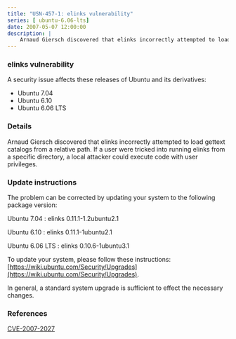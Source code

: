```yaml
---
title: "USN-457-1: elinks vulnerability"
series: [ ubuntu-6.06-lts]
date: 2007-05-07 12:00:00
description: |
    Arnaud Giersch discovered that elinks incorrectly attempted to load  gettext catalogs from a relative path.  If a user were tricked into  running elinks from a specific directory, a local attacker could execute  code with user privileges.
--- 
```

 
 


### elinks vulnerability

A security issue affects these releases of Ubuntu and its derivatives:

* Ubuntu 7.04
* Ubuntu 6.10
* Ubuntu 6.06 LTS

### Details

Arnaud Giersch discovered that elinks incorrectly attempted to load gettext catalogs from a relative path. If a user were tricked into running elinks from a specific directory, a local attacker could execute code with user privileges.

### Update instructions

The problem can be corrected by updating your system to the following package version:

Ubuntu 7.04
 : elinks <span>0.11.1-1.2ubuntu2.1</span>

Ubuntu 6.10
 : elinks <span>0.11.1-1ubuntu2.1</span>

Ubuntu 6.06 LTS
 : elinks <span>0.10.6-1ubuntu3.1</span>

To update your system, please follow these instructions: [https://wiki.ubuntu.com/Security/Upgrades](https://wiki.ubuntu.com/Security/Upgrades).

In general, a standard system upgrade is sufficient to effect the necessary changes.

### References

 
 [CVE-2007-2027](http://people.ubuntu.com/~ubuntu-security/cve/CVE-2007-2027)
 

